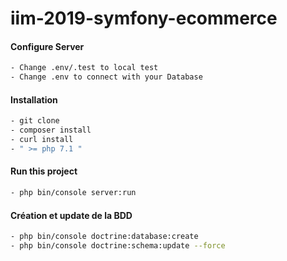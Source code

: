 # iim-2019-symfony-ecommerce



#### Configure Server
```bash
- Change .env/.test to local test
- Change .env to connect with your Database
```

#### Installation
```bash
- git clone 
- composer install
- curl install
- " >= php 7.1 "
```

#### Run this project
```bash
- php bin/console server:run
```

#### Création et update de la BDD
```bash
- php bin/console doctrine:database:create
- php bin/console doctrine:schema:update --force
```